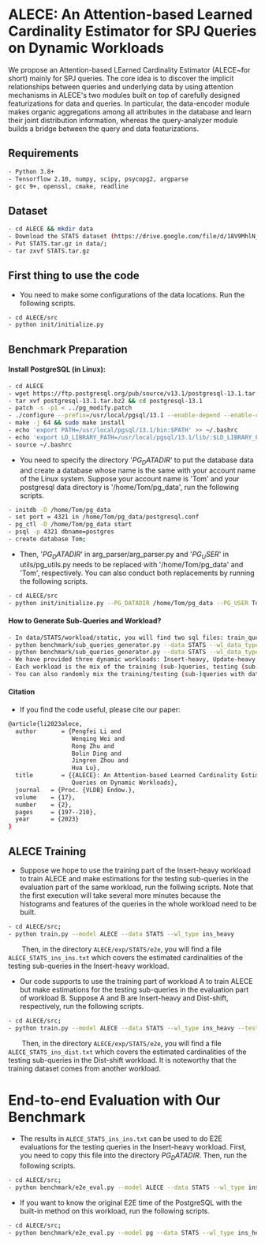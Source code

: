 # ALECE: An Attention-based Learned Cardinality Estimator for SPJ Queries on Dynamic Workloads

We propose an Attention-based LEarned Cardinality Estimator (ALECE~for short) mainly for SPJ queries. The core idea is to discover the implicit relationships between queries and underlying data by using attention mechanisms in ALECE's two modules built on top of carefully designed featurizations for data and queries. In particular, the data-encoder module makes organic aggregations among all attributes in the database and learn their joint distribution information, whereas the query-analyzer module builds a bridge between the query and data featurizations.

## Requirements

```bash
- Python 3.8+
- Tensorflow 2.10, numpy, scipy, psycopg2, argparse
- gcc 9+, openssl, cmake, readline
```

## Dataset

```bash
- cd ALECE && mkdir data
- Download the STATS dataset (https://drive.google.com/file/d/18V9MhlN_5PmFOhKdzUcAIIOXYc1sYtvK/view?usp=sharing)
- Put STATS.tar.gz in data/;
- tar zxvf STATS.tar.gz
```


## First thing to use the code
- You need to make some configurations of the data locations. Run the following scripts.
```bash
- cd ALECE/src
- python init/initialize.py
```



## Benchmark Preparation

#### Install PostgreSQL (in Linux):

```bash
- cd ALECE
- wget https://ftp.postgresql.org/pub/source/v13.1/postgresql-13.1.tar.bz2
- tar xvf postgresql-13.1.tar.bz2 && cd postgresql-13.1
- patch -s -p1 < ../pg_modify.patch
- ./configure --prefix=/usr/local/pgsql/13.1 --enable-depend --enable-cassert --enable-debug CFLAGS="-ggdb -O0"
- make -j 64 && sudo make install
- echo 'export PATH=/usr/local/pgsql/13.1/bin:$PATH' >> ~/.bashrc
- echo 'export LD_LIBRARY_PATH=/usr/local/pgsql/13.1/lib/:$LD_LIBRARY_PATH' >> ~/.bashrc
- source ~/.bashrc
```
- You need to specify the directory '$PG_DATADIR$' to put the database data and create a database whose name is the same with your account name of the Linux system. Suppose your account name is 'Tom' and your postgresql data directory is '/home/Tom/pg_data', run the following scripts.
```bash
- initdb -D /home/Tom/pg_data
- set port = 4321 in /home/Tom/pg_data/postgresql.conf
- pg_ctl -D /home/Tom/pg_data start
- psql -p 4321 dbname=postgres
- create database Tom;
```

- Then, '$PG_DATADIR$' in arg_parser/arg_parser.py and '$PG_USER$' in utils/pg_utils.py needs to be replaced with '/home/Tom/pg_data' and 'Tom', respectively.
You can also conduct both replacements by running the following scripts.
```bash
- cd ALECE/src
- python init/initialize.py --PG_DATADIR /home/Tom/pg_data --PG_USER Tom
```

#### How to Generate Sub-Queries and Workload?

```bash
- In data/STATS/workload/static, you will find two sql files: train_queries.sql and test_queries.sql.
- python benchmark/sub_queries_generator.py --data STATS --wl_data_type train (for train_queries.sql) 
- python benchmark/sub_queries_generator.py --data STATS --wl_data_type test (for test_queries.sql)
- We have provided three dynamic workloads: Insert-heavy, Update-heavy and Dist-shift. 
- Each workload is the mix of the training (sub-)queries, testing (sub-)queries and insert/delete/update statements.
- You can also randomly mix the training/testing (sub-)queries with data manipulation statements to build your own dynamic workload.
```

#### Citation
- If you find the code useful, please cite our paper:

```bash
@article{li2023alece,
  author       = {Pengfei Li and
                  Wenqing Wei and
                  Rong Zhu and
                  Bolin Ding and
                  Jingren Zhou and
                  Hua Lu},
  title        = {{ALECE}: An Attention-based Learned Cardinality Estimator for {SPJ}
                  Queries on Dynamic Workloads},
  journal   = {Proc. {VLDB} Endow.},
  volume    = {17},
  number    = {2},
  pages     = {197--210},
  year      = {2023}
}


```

## ALECE Training
- Suppose we hope to use the training part of the Insert-heavy workload to train ALECE and make estimations for the testing sub-queries in the evaluation part of the same workload, run the follwing scripts. Note that the first execution will take several more minutes because the histograms and features of the queries in the whole workload need to be built.
```bash
- cd ALECE/src;
- python train.py --model ALECE --data STATS --wl_type ins_heavy
```
&nbsp;&nbsp;&nbsp;&nbsp;&nbsp;&nbsp;
Then, in the directory `ALECE/exp/STATS/e2e`, you will find a file `ALECE_STATS_ins_ins.txt` which covers the estimated cardinalities of the testing sub-queries in the Insert-heavy workload.

- Our code supports to use the training part of workload A to train ALECE but make estimations for the testing sub-queries in the evaluation part of workload B. Suppose A and B are Insert-heavy and Dist-shift, respectively, run the following scripts.

```bash
- cd ALECE/src;
- python train.py --model ALECE --data STATS --wl_type ins_heavy --test_wl_type dist_shift
```
&nbsp;&nbsp;&nbsp;&nbsp;&nbsp;&nbsp;
Then, in the directory `ALECE/exp/STATS/e2e`, you will find a file `ALECE_STATS_ins_dist.txt` which covers the estimated cardinalities of the testing sub-queries in the Dist-shift workload.
It is noteworthy that the training dataset comes from another workload.

# End-to-end Evaluation with Our Benchmark
- The results in `ALECE_STATS_ins_ins.txt` can be used to do E2E evaluations for the testing queries in the Insert-heavy workload. First, you need to copy this file into the directory $PG_DATADIR$. Then, run the following scripts.

```bash
- cd ALECE/src;
- python benchmark/e2e_eval.py --model ALECE --data STATS --wl_type ins_heavy
```

- If you want to know the original E2E time of the PostgreSQL with the built-in method on this workload, run the following scripts.
```bash
- cd ALECE/src;
- python benchmark/e2e_eval.py --model pg --data STATS --wl_type ins_heavy
```
